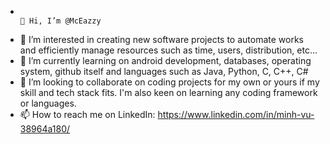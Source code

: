 -                                                                                     👋 Hi, I’m @McEazzy
- 👀 I’m interested in creating new software projects to automate works and efficiently manage resources such as time, users, distribution, etc... 
- 🌱 I’m currently learning on android development, databases, operating system, github itself and languages such as Java, Python, C, C++, C#
- 💞️ I’m looking to collaborate on coding projects for my own or yours if my skill and tech stack fits. I'm also keen on learning any coding framework or languages. 
- 📫 How to reach me on LinkedIn: https://www.linkedin.com/in/minh-vu-38964a180/

<!---
McEazzy/McEazzy is a ✨ special ✨ repository because its `README.md` (this file) appears on your GitHub profile.
You can click the Preview link to take a look at your changes.
--->
